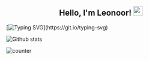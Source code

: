 <h2 align="center">Hello, I'm Leonoor! <img src="https://media.giphy.com/media/hvRJCLFzcasrR4ia7z/giphy.gif" width="25px"></h2>

[![Typing SVG](https://readme-typing-svg.herokuapp.com?color=%231CF7E3&size=28&duration=3400&width=1000&lines=Welcome+to+my+GitHub,+home+to+all+inventions.;Back+end+dev,+comfortable+throughout+the+stack.;Developer+on+Mist,+observability+tool+for+serverless.;Based+in+Amsterdam,+but+working+globally.)](https://git.io/typing-svg)

![Github stats](https://github-readme-stats.vercel.app/api?username=lrinkedewit)

![counter](https://en6k3d9948ojyq1.m.pipedream.net)

<!--
**lrinkedewit/lrinkedewit** is a ✨ _special_ ✨ repository because its `README.md` (this file) appears on your GitHub profile.

Here are some ideas to get you started:

- 🔭 I’m currently working on ...
- 🌱 I’m currently learning ...
- 👯 I’m looking to collaborate on ...
- 🤔 I’m looking for help with ...
- 💬 Ask me about ...
- 📫 How to reach me: ...
- 😄 Pronouns: ...
- ⚡ Fun fact: ...
-->
